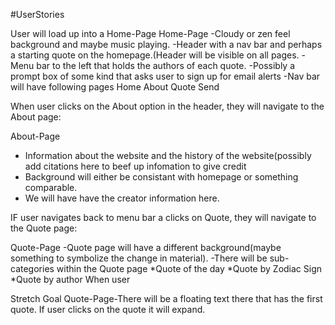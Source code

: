 #UserStories

User will load up into a Home-Page
Home-Page
-Cloudy or zen feel background and maybe music playing. 
-Header with a nav bar and perhaps a starting quote on the homepage.(Header will be visible on all pages.
-Menu bar to the left that holds the authors of each quote. 
-Possibly a prompt box of some kind that asks user to sign up for email alerts
-Nav bar will have following pages Home About Quote Send

When user clicks on the About option in the header, they will navigate to the About page:

About-Page
- Information about the website and the history of the website(possibly add citations here to beef up infomation to give credit
- Background will either be consistant with homepage or something comparable.
- We will have have the creator information here.

IF user navigates back to menu bar a clicks on Quote, they will navigate to the Quote page:

Quote-Page
-Quote page will have a different background(maybe something to symbolize the change in material).
-There will be sub-categories within the Quote page
*Quote of the day
*Quote by Zodiac Sign
*Quote by author
When user




Stretch Goal
Quote-Page-There will be a floating text there that has the first quote. If user clicks on the quote it will expand.


